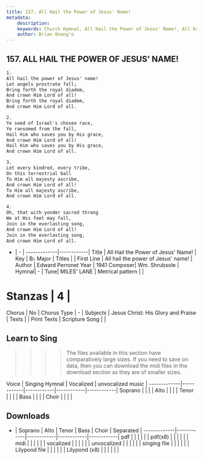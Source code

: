 ```yaml
---
title: 157. All Hail the Power of Jesus' Name!
metadata:
    description: 
    keywords: Church Hymnal, All Hail the Power of Jesus' Name!, All hail the power of Jesus' name!, 
    author: Brian Onang'o
---
```



## 157. ALL HAIL THE POWER OF JESUS' NAME!

```txt
1.
All hail the power of Jesus' name! 
Let angels prostrate fall; 
Bring forth the royal diadem, 
And crown Him Lord of all! 
Bring forth the royal diadem, 
And crown Him Lord of all. 

2.
Ye seed of Israel's chosen race, 
Ye ransomed from the fall, 
Hail Him who saves you by His grace, 
And crown Him Lord of all! 
Hail Him who saves you by His grace, 
And crown Him Lord of all. 

3.
Let every kindred, every tribe, 
On this terrestrial ball 
To Him all majesty ascribe, 
And crown Him Lord of all! 
To Him all majesty ascribe, 
And crown Him Lord of all. 

4.
Oh, that with yonder sacred throng 
We at His feet may fall, 
Join in the everlasting song, 
And crown Him Lord of all! 
Join in the everlasting song, 
And crown Him Lord of all.

```

- |   -  |
-------------|------------|
Title | All Hail the Power of Jesus' Name! |
Key | B♭ Major |
Titles |  |
First Line | All hail the power of Jesus' name! |
Author | Edward Perronet
Year | 1941
Composer| Wm. Shrubsole |
Hymnal|  - |
Tune| MILES' LANE |
Metrical pattern | |
# Stanzas | 4 |
Chorus | No |
Chorus Type | - |
Subjects | Jesus Christ: His Glory and Praise |
Texts |  |
Print Texts | 
Scripture Song |  |
  
## Learn to Sing

>>>> The files available in this section have comparatively large sizes. If you need to save on data, then you can download the midi files in the download section as they are of smaller sizes.

Voice |  Singing Hymnal | Vocalized | unvocalized music |
-------------|------------|------------|------------|------------|
Soprano | | | |
Alto | | | |
Tenor | | | |
Bass | | | |
Choir | | | |

## Downloads

- |  Soprano | Alto | Tenor | Bass | Choir | Separated |
-------------|------------|------------|------------|------------|
pdf | | | | | |
pdf(x8) | | | | | |
midi | | | | | |
vocalized | | | | | |
unvocalized | | | | | |
singing file | | | | | |
Lilypond file | | | | | |
Lilypond (x8) | | | | | |
  